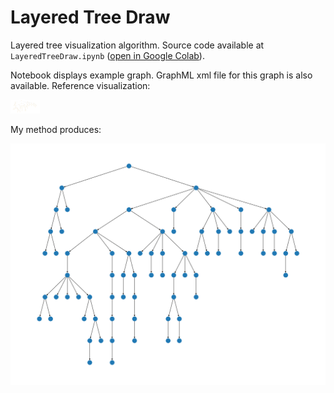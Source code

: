# Layered Tree Draw

Layered tree visualization algorithm. Source code available at `LayeredTreeDraw.ipynb` ([open in Google Colab](https://colab.research.google.com/github/Binpord/mipt_visualization/blob/main/hw1_tree_visualization/LayeredTreeDraw.ipynb)).

Notebook displays example graph. GraphML xml file for this graph is also available. Reference visualization:

![reference image](tree-example-reference.svg "Reference Visualization")

My method produces:

![my visualization](tree-example-vis.png "My Visualization")